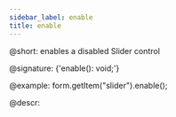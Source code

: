 ```yaml
---
sidebar_label: enable
title: enable
---          
```


@short: enables a disabled Slider control

@signature: {'enable(): void;'}

@example:
form.getItem("slider").enable();


@descr:
